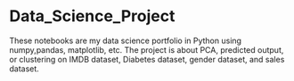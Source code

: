 # Data_Science_Project
These notebooks are my data science portfolio in Python using numpy,pandas, matplotlib, etc. The project is about PCA, predicted output, or clustering on IMDB dataset, Diabetes dataset, gender dataset, and sales dataset.
